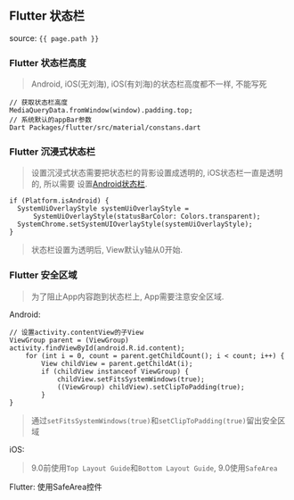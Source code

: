 ## Flutter 状态栏
source: `{{ page.path }}`

### Flutter 状态栏高度

> Android, iOS(无刘海), iOS(有刘海)的状态栏高度都不一样, 不能写死

    // 获取状态栏高度
    MediaQueryData.fromWindow(window).padding.top;
    // 系统默认的appBar参数
    Dart Packages/flutter/src/material/constans.dart

### Flutter 沉浸式状态栏

> 设置沉浸式状态需要把状态栏的背影设置成透明的, iOS状态栏一直是透明的, 所以需要
> 设置[Android状态栏](https://www.jianshu.com/p/fc5854895a10).

    if (Platform.isAndroid) {
      SystemUiOverlayStyle systemUiOverlayStyle =
          SystemUiOverlayStyle(statusBarColor: Colors.transparent);
      SystemChrome.setSystemUIOverlayStyle(systemUiOverlayStyle);
    }

> 状态栏设置为透明后, View默认y轴从0开始. 

### Flutter 安全区域

> 为了阻止App内容跑到状态栏上, App需要注意安全区域.

Android:

    // 设置activity.contentView的子View
    ViewGroup parent = (ViewGroup) activity.findViewById(android.R.id.content);
        for (int i = 0, count = parent.getChildCount(); i < count; i++) {
            View childView = parent.getChildAt(i);
            if (childView instanceof ViewGroup) {
                childView.setFitsSystemWindows(true);
                ((ViewGroup) childView).setClipToPadding(true);
            }
    }

> 通过`setFitsSystemWindows(true)`和`setClipToPadding(true)`留出安全区域

iOS:
> 9.0前使用`Top Layout Guide`和`Bottom Layout Guide`, 9.0使用`SafeArea`

Flutter: 使用SafeArea控件
